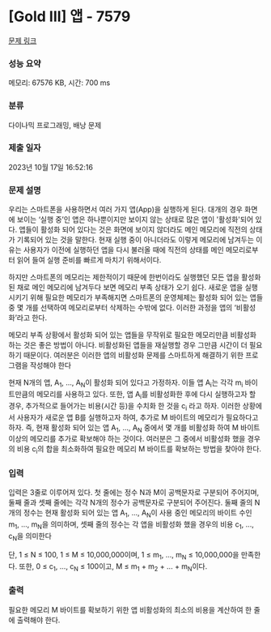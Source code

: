 # [Gold III] 앱 - 7579 

[문제 링크](https://www.acmicpc.net/problem/7579) 

### 성능 요약

메모리: 67576 KB, 시간: 700 ms

### 분류

다이나믹 프로그래밍, 배낭 문제

### 제출 일자

2023년 10월 17일 16:52:16

### 문제 설명

<p>우리는 스마트폰을 사용하면서 여러 가지 앱(App)을 실행하게 된다. 대개의 경우 화면에 보이는 ‘실행 중’인 앱은 하나뿐이지만 보이지 않는 상태로 많은 앱이 '활성화'되어 있다. 앱들이 활성화 되어 있다는 것은 화면에 보이지 않더라도 메인 메모리에 직전의 상태가 기록되어 있는 것을 말한다. 현재 실행 중이 아니더라도 이렇게 메모리에 남겨두는 이유는 사용자가 이전에 실행하던 앱을 다시 불러올 때에 직전의 상태를 메인 메모리로부터 읽어 들여 실행 준비를 빠르게 마치기 위해서이다.</p>

<p>하지만 스마트폰의 메모리는 제한적이기 때문에 한번이라도 실행했던 모든 앱을 활성화된 채로 메인 메모리에 남겨두다 보면 메모리 부족 상태가 오기 쉽다. 새로운 앱을 실행시키기 위해 필요한 메모리가 부족해지면 스마트폰의 운영체제는 활성화 되어 있는 앱들 중 몇 개를 선택하여 메모리로부터 삭제하는 수밖에 없다. 이러한 과정을 앱의 ‘비활성화’라고 한다.</p>

<p>메모리 부족 상황에서 활성화 되어 있는 앱들을 무작위로 필요한 메모리만큼 비활성화 하는 것은 좋은 방법이 아니다. 비활성화된 앱들을 재실행할 경우 그만큼 시간이 더 필요하기 때문이다. 여러분은 이러한 앱의 비활성화 문제를 스마트하게 해결하기 위한 프로그램을 작성해야 한다</p>

<p>현재 N개의 앱, A<sub>1</sub>, ..., A<sub>N</sub>이 활성화 되어 있다고 가정하자. 이들 앱 A<sub>i</sub>는 각각 m<sub>i</sub> 바이트만큼의 메모리를 사용하고 있다. 또한, 앱 A<sub>i</sub>를 비활성화한 후에 다시 실행하고자 할 경우, 추가적으로 들어가는 비용(시간 등)을 수치화 한 것을 c<sub>i</sub> 라고 하자. 이러한 상황에서 사용자가 새로운 앱 B를 실행하고자 하여, 추가로 M 바이트의 메모리가 필요하다고 하자. 즉, 현재 활성화 되어 있는 앱 A<sub>1</sub>, ..., A<sub>N</sub> 중에서 몇 개를 비활성화 하여 M 바이트 이상의 메모리를 추가로 확보해야 하는 것이다. 여러분은 그 중에서 비활성화 했을 경우의 비용 c<sub>i</sub>의 합을 최소화하여 필요한 메모리 M 바이트를 확보하는 방법을 찾아야 한다.</p>

### 입력 

 <p>입력은 3줄로 이루어져 있다. 첫 줄에는 정수 N과 M이 공백문자로 구분되어 주어지며, 둘째 줄과 셋째 줄에는 각각 N개의 정수가 공백문자로 구분되어 주어진다. 둘째 줄의 N개의 정수는 현재 활성화 되어 있는 앱 A<sub>1</sub>, ..., A<sub>N</sub>이 사용 중인 메모리의 바이트 수인 m<sub>1</sub>, ..., m<sub>N</sub>을 의미하며, 셋째 줄의 정수는 각 앱을 비활성화 했을 경우의 비용 c<sub>1</sub>, ..., c<sub>N</sub>을 의미한다</p>

<p>단, 1 ≤ N ≤ 100, 1 ≤ M ≤ 10,000,000이며, 1 ≤ m<sub>1</sub>, ..., m<sub>N</sub> ≤ 10,000,000을 만족한다. 또한, 0 ≤ c<sub>1</sub>, ..., c<sub>N</sub> ≤ 100이고, M ≤ m<sub>1</sub> + m<sub>2</sub> + ... + m<sub>N</sub>이다.</p>

### 출력 

 <p>필요한 메모리 M 바이트를 확보하기 위한 앱 비활성화의 최소의 비용을 계산하여 한 줄에 출력해야 한다. </p>

